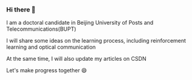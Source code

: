 ### Hi there 👋

<!--
**fxyang-bupt/fxyang-bupt** is a ✨ _special_ ✨ repository because its `README.md` (this file) appears on your GitHub profile.

Here are some ideas to get you started:

- 🔭 I’m currently working on ...
- 🌱 I’m currently learning ...
- 👯 I’m looking to collaborate on ...
- 🤔 I’m looking for help with ...
- 💬 Ask me about ...
- 📫 How to reach me: ...
- 😄 Pronouns: ...
- ⚡ Fun fact: ...
-->

I am a doctoral candidate in Beijing University of Posts and Telecommunications(BUPT)

I will share some ideas on the learning process, including reinforcement learning and optical communication

At the same time, I will also update my articles on CSDN

Let's make progress together 😄
